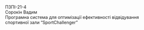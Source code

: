 ПЗПІ-21-4  
Сорокін Вадим  
Програмна система для оптимізації ефективності відвідування спортивної зали “SportChallenger”
